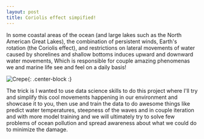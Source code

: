 ```yaml
---
layout: post
title: Coriolis effect simpified!
---
```


In some coastal areas of the ocean (and large lakes such as the North American Great Lakes), the combination of persistent winds, Earth's rotation (the Coriolis effect), and restrictions on lateral movements of water caused by shorelines and shallow bottoms induces upward and downward water movements, Which is responsible for couple amazing phenomenas we and marine life  see and feel on a daily basis! 

![Crepe](https://s3-media3.fl.yelpcdn.com/bphoto/cQ1Yoa75m2yUFFbY2xwuqw/348s.jpg){: .center-block :}

The trick is I wanted to use data science skills to do this project where I'll try and simplify this cool movements happening in our environment and showcase it to you, then use and train the data to do awesome things like predict water temperatures, steepness of the waves and in couple iteration and with more model training and we will ultimately try to solve few problems of ocean pollution and spread awareness about what we could do to minimize the damage. 
